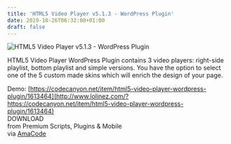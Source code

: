 ```yaml
---
title: 'HTML5 Video Player v5.1.3 - WordPress Plugin'
date: 2019-10-26T06:32:00+01:00
draft: false
---
```


![HTML5 Video Player v5.1.3 - WordPress Plugin](https://www.codelist.cc/uploads/posts/2019-07/1564157084_html5videoplayer.jpg "HTML5 Video Player v5.1.3 - WordPress Plugin")  
  
HTML5 Video Player WordPress Plugin contains 3 video players: right-side playlist, bottom playlist and simple versions. You have the option to select one of the 5 custom made skins which will enrich the design of your page.  
  
Demo: [https://codecanyon.net/item/html5-video-player-wordpress-plugin/1613464](http://www.lolinez.com/?https://codecanyon.net/item/html5-video-player-wordpress-plugin/1613464)  
DOWNLOAD  
from Premium Scripts, Plugins & Mobile  
via [AmaCode](https://amazcode.ooo)